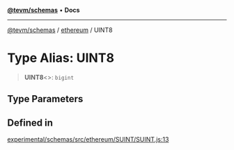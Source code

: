 [**@tevm/schemas**](../../README.md) • **Docs**

***

[@tevm/schemas](../../modules.md) / [ethereum](../README.md) / UINT8

# Type Alias: UINT8

> **UINT8**\<\>: `bigint`

## Type Parameters

## Defined in

[experimental/schemas/src/ethereum/SUINT/SUINT.js:13](https://github.com/evmts/tevm-monorepo/blob/main/experimental/schemas/src/ethereum/SUINT/SUINT.js#L13)
